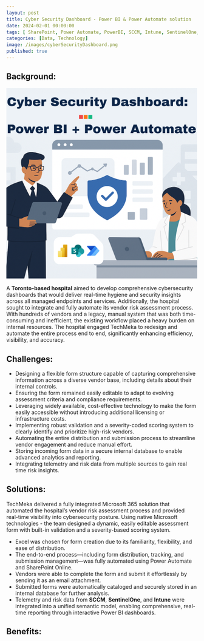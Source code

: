 ```yaml
---
layout: post
title: Cyber Security Dashboard - Power BI & Power Automate solution
date: 2024-02-01 00:00:00
tags: [ SharePoint, Power Automate, PowerBI, SCCM, Intune, SentinelOne, Governance ]
categories: [Data, Technology]
image: /images/cyberSecurityDashboard.png
published: true
---
```



## Background:

![cyberSecurityDashboard][1]

A **Toronto-based hospital** aimed to develop comprehensive cybersecurity dashboards that would deliver real-time hygiene and security insights across all managed endpoints and services. Additionally, the hospital sought to integrate and fully automate its vendor risk assessment process. <!--more--> With hundreds of vendors and a legacy, manual system that was both time-consuming and inefficient, the existing workflow placed a heavy burden on internal resources. The hospital engaged TechMeka to redesign and automate the entire process end to end, significantly enhancing efficiency, visibility, and accuracy.


## Challenges:
- Designing a flexible form structure capable of capturing comprehensive information across a diverse vendor base, including details about their internal controls.
- Ensuring the form remained easily editable to adapt to evolving assessment criteria and compliance requirements.
- Leveraging widely available, cost-effective technology to make the form easily accessible without introducing additional licensing or infrastructure costs.
- Implementing robust validation and a severity-coded scoring system to clearly identify and prioritize high-risk vendors.
- Automating the entire distribution and submission process to streamline vendor engagement and reduce manual effort.
- Storing incoming form data in a secure internal database to enable advanced analytics and reporting.
- Integrating telemetry and risk data from multiple sources to gain real time risk insights.


## Solutions:
TechMeka delivered a fully integrated Microsoft 365 solution that automated the hospital’s vendor risk assessment process and provided real-time visibility into cybersecurity posture. Using native Microsoft technologies - the team designed a dynamic, easily editable assessment form with built-in validation and a severity-based scoring system.

- Excel was chosen for form creation due to its familiarity, flexibility, and ease of distribution.
- The end-to-end process—including form distribution, tracking, and submission management—was fully automated using Power Automate and SharePoint Online.
- Vendors were able to complete the form and submit it effortlessly by sending it as an email attachment.
- Submitted forms were automatically cataloged and securely stored in an internal database for further analysis.
- Telemetry and risk data from **SCCM**, **SentinelOne**, and **Intune** were integrated into a unified semantic model, enabling comprehensive, real-time reporting through interactive Power BI dashboards.

## Benefits:


 [1]: /images/cyberSecurityDashboard.png